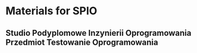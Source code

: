 # Materials for SPIO 
## Studio Podyplomowe Inzynierii Oprogramowania Przedmiot Testowanie Oprogramowania

